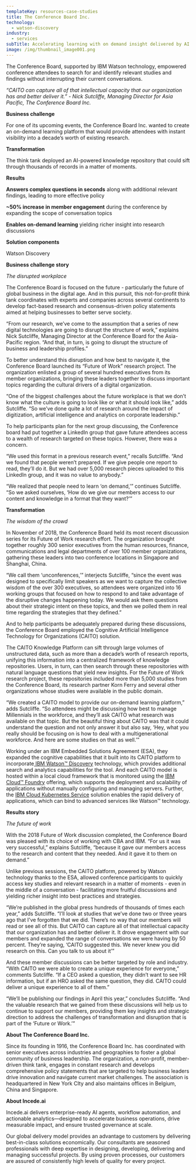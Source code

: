```yaml
---
templateKey: resources-case-studies
title: The Conference Board Inc.
technology:
  - watson-discovery
industry:
  - services
subTitle: Accelerating learning with on demand insight delivered by AI
image: /img/thumbnail_image001.png
---
```

The Conference Board, supported by IBM Watson technology, empowered conference attendees to search for and identify relevant studies and findings without interrupting their current conversations.

*“CAITO can capture all of that intellectual capacity that our organization has and better deliver it.” - Nick Sutcliffe, Managing Director for Asia Pacific, The Conference Board Inc.*

**Business challenge**

For one of its upcoming events, the Conference Board Inc. wanted to create an on-demand learning platform that would provide attendees with instant visibility into a decade’s worth of existing research.

**Transformation**

The think tank deployed an AI-powered knowledge repository that could sift through thousands of records in a matter of moments.

**Results**

**Answers complex questions in seconds** along with additional relevant findings, leading to more effective policy

**~50% increase in member engagement** during the conference by expanding the scope of conversation topics

**Enables on-demand learning** yielding richer insight into research discussions

**Solution components**

Watson Discovery

**Business challenge story**

*The disrupted workplace*

The Conference Board is focused on the future - particularly the future of global business in the digital age. And in this pursuit, this not-for-profit think tank coordinates with experts and companies across several continents to develop fact-based research and consensus-driven policy statements aimed at helping businesses to better serve society.

“From our research, we’ve come to the assumption that a series of new digital technologies are going to disrupt the structure of work,” explains Nick Sutcliffe, Managing Director at the Conference Board for the Asia-Pacific region. “And that, in turn, is going to disrupt the structure of business and leadership profiles.”

To better understand this disruption and how best to navigate it, the Conference Board launched its “Future of Work” research project. The organization enlisted a group of several hundred executives from its member organizations, bringing these leaders together to discuss important topics regarding the cultural drivers of a digital organization.

“One of the biggest challenges about the future workplace is that we don’t know what the culture is going to look like or what it should look like,” adds Sutcliffe. “So we’ve done quite a lot of research around the impact of digitization, artificial intelligence and analytics on corporate leadership.”

To help participants plan for the next group discussing, the Conference board had put together a LinkedIn group that gave future attendees access to a wealth of research targeted on these topics. However, there was a concern.

“We used this format in a previous research event,” recalls Sutcliffe. “And we found that people weren’t prepared. If we give people one report to read, they’ll do it. But we had over 5,000 research pieces uploaded to this LinkedIn group, and it was no value to anybody.”

“We realized that people need to learn ‘on demand,’” continues Sutcliffe. “So we asked ourselves, ‘How do we give our members access to our content and knowledge in a format that they want?’”

**Transformation**

*The wisdom of the crowd*

In November of 2018, the Conference Board held its most recent discussion series for its Future of Work research effort. The organization brought together roughly 300 senior executives from the human resources, finance, communications and legal departments of over 100 member organizations, gathering these leaders into two conference locations in Singapore and Shanghai, China.

“We call them ‘unconferences,’” interjects Sutcliffe, “since the event was designed to specifically limit speakers as we want to capture the collective wisdom of the over 300 executives, so attendees were organized into 16 working groups that focused on how to respond to and take advantage of the disruptive changes happening today. We would ask them questions about their strategic intent on these topics, and then we polled them in real time regarding the strategies that they defined.”

And to help participants be adequately prepared during these discussions, the Conference Board employed the Cognitive Artificial Intelligence Technology for Organizations (CAITO) solution.

The CAITO Knowledge Platform can sift through large volumes of unstructured data, such as more than a decade’s worth of research reports, unifying this information into a centralized framework of knowledge repositories. Users, in turn, can then search through these repositories with natural language questions that yield new insights. For the Future of Work research project, these repositories included more than 5,000 studies from the Conference Board, its research partner Korn Ferry and several other organizations whose studies were available in the public domain.

“We created a CAITO model to provide our on-demand learning platform,” adds Sutcliffe. “So attendees might be discussing how best to manage Millennials in the workforce, and they’ll ask CAITO what research was available on that topic. But the beautiful thing about CAITO was that it could understand the question and not only answer it but also say, ‘Hey, what you really should be focusing on is how to deal with a multigenerational workforce. And here are some studies on that as well.’”

Working under an IBM Embedded Solutions Agreement (ESA), they expanded the cognitive capabilities that it built into its CAITO platform to incorporate[ IBM Watson™ Discovery](https://www.ibm.com/watson/services/discovery-3/) technology, which provides additional search and analytics capabilities for the tool. And each CAITO model is hosted within a local cloud framework that is monitored using the [IBM Cloud™ Foundry](https://www.ibm.com/cloud/cloud-foundry) offering, which supports the deployment and scalability of applications without manually configuring and managing servers. Further, the [IBM Cloud Kubernetes Service](https://www.ibm.com/cloud/container-service) solution enables the rapid delivery of applications, which can bind to advanced services like Watson™ technology.

**Results story**

*The future of work*

With the 2018 Future of Work discussion completed, the Conference Board was pleased with its choice of working with CBA and IBM. “For us it was very successful,” explains Sutcliffe, “because it gave our members access to the research and content that they needed. And it gave it to them on demand.”

Unlike previous sessions, the CAITO platform, powered by Watson technology thanks to the ESA, allowed conference participants to quickly access key studies and relevant research in a matter of moments - even in the middle of a conversation - facilitating more fruitful discussions and yielding richer insight into best practices and strategies.

“We’re published in the global press hundreds of thousands of times each year,” adds Sutcliffe. “I’ll look at studies that we’ve done two or three years ago that I’ve forgotten that we did. There’s no way that our members will read or see all of this. But CAITO can capture all of that intellectual capacity that our organization has and better deliver it. It drove engagement with our members and expanded the range of conversations we were having by 50 percent. They’re saying, ‘CAITO suggested this. We never knew you did research on this. Can you talk to us about it’”

And these member discussions can be better targeted by role and industry. “With CAITO we were able to create a unique experience for everyone,” comments Sutcliffe. “If a CEO asked a question, they didn’t want to see HR information, but if an HRO asked the same question, they did. CAITO could deliver a unique experience to all of them.”

“We’ll be publishing our findings in April this year,” concludes Sutcliffe. “And the valuable research that we gained from these discussions will help us to continue to support our members, providing them key insights and strategic direction to address the challenges of transformation and disruption that is part of the ‘Future or Work.’”

**About The Conference Board Inc.**

Since its founding in 1916, the Conference Board Inc. has coordinated with senior executives across industries and geographies to foster a global community of business leadership. The organization, a non-profit, member-driven think tank, engages in constant research and develops comprehensive policy statements that are targeted to help business leaders drive innovation and navigate current market challenges. The association is headquartered in New York CIty and also maintains offices in Belgium, China and Singapore.

**About Incede.ai**

﻿Incede.ai delivers enterprise-ready AI agents, workflow automation, and actionable analytics—designed to accelerate business operations, drive measurable impact, and ensure trusted governance at scale. 

Our global delivery model provides an advantage to customers by delivering best-in-class solutions economically. Our consultants are seasoned professionals with deep expertise in designing, developing, delivering and managing successful projects. By using proven processes, our customers are assured of consistently high levels of quality for every project.
